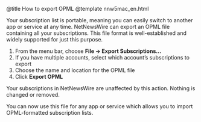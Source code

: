 @title How to export OPML
@template nnw5mac_en.html

Your subscription list is portable, meaning you can easily switch to another app or service at any time. NetNewsWire can export an OPML file containing all your subscriptions. This file format is well-established and widely supported for just this purpose.

1. From the menu bar, choose **File → Export Subscriptions…**
2. If you have multiple accounts, select which account’s subscriptions to export
3. Choose the name and location for the OPML file
4. Click **Export OPML**

Your subscriptions in NetNewsWire are unaffected by this action. Nothing is changed or removed.

You can now use this file for any app or service which allows you to import OPML-formatted subscription lists.